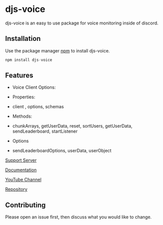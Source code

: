 
# djs-voice

djs-voice is an easy to use package for voice monitoring inside of discord.

## Installation

Use the package manager [npm](https://npmjs.com) to install djs-voice.

```js
npm install djs-voice
```

## Features

- Voice Client Options:

- Properties:

- client , options, schemas

- Methods:

- chunkArrays, getUserData, reset, sortUsers, getUserData, sendLeaderboard, startListener

- Options

- sendLeaderboardOptions, userData, userObject

[Support Server](discord.io/reconlx)

[Documentation](https://reconlx.github.io/djs-voice/)

[YouTube Channel](https://youtube.com/c/reconlxx)

[Repository](https://reconlx.github.io/djs-voice/)


## Contributing
Please open an issue first, then discuss what you would like to change.

